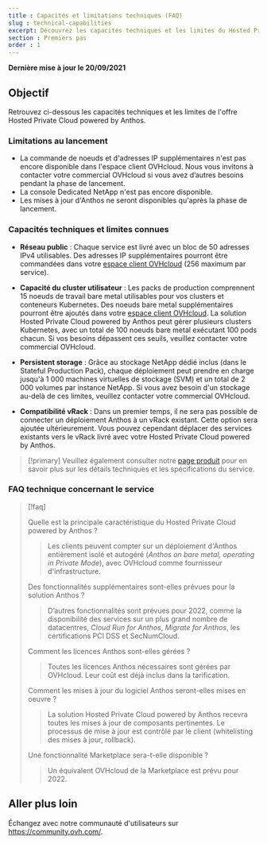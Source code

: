 ```yaml
---
title : Capacités et limitations techniques (FAQ)
slug : technical-capabilities
excerpt: Découvrez les capacités techniques et les limites du Hosted Private Cloud powered by Anthos
section : Premiers pas
order : 1
---
```


**Dernière mise à jour le 20/09/2021**

## Objectif

Retrouvez ci-dessous les capacités techniques et les limites de l'offre Hosted Private Cloud powered by Anthos.

### Limitations au lancement

- La commande de noeuds et d'adresses IP supplémentaires n'est pas encore disponible dans l'espace client OVHcloud. Nous vous invitons à contacter votre commercial OVHcloud si vous avez d’autres besoins pendant la phase de lancement.
- La console Dedicated NetApp n'est pas encore disponible.
- Les mises à jour d'Anthos ne seront disponibles qu'après la phase de lancement.

### Capacités techniques et limites connues

- **Réseau public** : Chaque service est livré avec un bloc de 50 adresses IPv4 utilisables. Des adresses IP supplémentaires pourront être commandées dans votre [espace client OVHcloud](https://www.ovh.com/auth/?action=gotomanager&from=https://www.ovh.com/fr/&ovhSubsidiary=fr) (256 maximum par service).

- **Capacité du cluster utilisateur** : Les packs de production comprennent 15 noeuds de travail bare metal utilisables pour vos clusters et conteneurs Kubernetes. Des noeuds bare metal supplémentaires pourront être ajoutés dans votre [espace client OVHcloud](https://www.ovh.com/auth/?action=gotomanager&from=https://www.ovh.com/fr/&ovhSubsidiary=fr). La solution Hosted Private Cloud powered by Anthos peut gérer plusieurs clusters Kubernetes, avec un total de 100 noeuds bare metal exécutant 100 pods chacun. Si vos besoins dépassent ces seuils, veuillez contacter votre commercial OVHcloud.

- **Persistent storage** : Grâce au stockage NetApp dédié inclus (dans le Stateful Production Pack), chaque déploiement peut prendre en charge jusqu'à 1 000 machines virtuelles de stockage (SVM) et un total de 2 000 volumes par instance NetApp. Si vous avez besoin d'un stockage au-delà de ces limites, veuillez contacter votre commercial OVHcloud.

- **Compatibilité vRack** : Dans un premier temps, il ne sera pas possible de connecter un déploiement Anthos à un vRack existant. Cette option sera ajoutée ultérieurement. Vous pouvez cependant déplacer des services existants vers le vRack livré avec votre Hosted Private Cloud powered by Anthos.

> [!primary]
> Veuillez également consulter notre [page produit]([link](https://www.ovhcloud.com/fr/hosted-private-cloud/anthos/)) pour en savoir plus sur les détails techniques et les spécifications du service.
>

### FAQ technique concernant le service

> [!faq]
>
> Quelle est la principale caractéristique du Hosted Private Cloud powered by Anthos ?
>> Les clients peuvent compter sur un déploiement d'Anthos entièrement isolé et autogéré (*Anthos on bare metal, operating in Private Mode*), avec OVHcloud comme fournisseur d'infrastructure.
>
> Des fonctionnalités supplémentaires sont-elles prévues pour la solution Anthos ?
>> D’autres fonctionnalités sont prévues pour 2022, comme la disponibilité des services sur un plus grand nombre de datacentres, *Cloud Run for Anthos*, *Migrate for Anthos*, les certifications PCI DSS et SecNumCloud.
>
> Comment les licences Anthos sont-elles gérées ?
>> Toutes les licences Anthos nécessaires sont gérées par OVHcloud. Leur coût est déjà inclus dans la tarification.
>
> Comment les mises à jour du logiciel Anthos seront-elles mises en oeuvre ?
>> La solution Hosted Private Cloud powered by Anthos recevra toutes les mises à jour de composants pertinentes. Le processus de mise à jour est contrôlé par le client (whitelisting des mises à jour, rollback).
>
> Une fonctionnalité Marketplace sera-t-elle disponible ?
>> Un équivalent OVHcloud de la Marketplace est prévu pour 2022.

## Aller plus loin

Échangez avec notre communauté d'utilisateurs sur <https://community.ovh.com/>.
